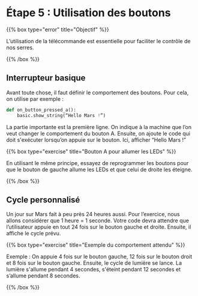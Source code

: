 # Étape 5 : Utilisation des boutons

{{% box type="error" title="Objectif" %}}

L’utilisation de la télécommande est essentielle pour faciliter le contrôle de
nos serres.

{{% /box %}}

## Interrupteur basique

Avant toute chose, il faut définir le comportement des boutons. Pour cela, on
utilise par exemple :

```python
def on_button_pressed_a():
    basic.show_string(“Hello Mars !”)
```

La partie importante est la première ligne. On indique à la machine que l’on
veut changer le comportement du bouton A. Ensuite, on ajoute le code qui doit
s'exécuter lorsqu’on appuie sur le bouton. Ici, afficher “Hello Mars !”

{{% box type="exercise" title="Bouton A pour allumer les LEDs" %}}

En utilisant le même principe, essayez de reprogrammer les boutons pour que le
bouton de gauche allume les LEDs et que celui de droite les éteigne.

{{% /box %}}

## Cycle personnalisé

Un jour sur Mars fait à peu près 24 heures aussi. Pour l’exercice, nous allons
considérer que 1 heure = 1 seconde. Votre code devra attendre que l’utilisateur
appuie en tout 24 fois sur le bouton gauche et droite. Ensuite, il affiche le
cycle prévu. 

{{% box type="exercise" title="Exemple du comportement attendu" %}}

Exemple : On appuie 4 fois sur le bouton gauche, 12 fois sur le bouton droit et
8 fois sur le bouton gauche. Ensuite, le cycle de lumière se lance. La lumière
s'allume pendant 4 secondes, s'éteint pendant 12 secondes et s’allume pendant
8 secondes. 

{{% /box %}}
